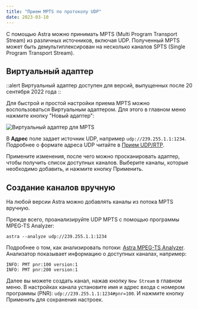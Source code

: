 ```yaml
---
title: "Прием MPTS по протоколу UDP"
date: 2023-03-10
---
```


С помощью Astra можно принимать MPTS (Multi Program Transport Stream) из различных источников, включая UDP. Полученный MPTS может быть демультиплексирован на несколько каналов SPTS (Single Program Transport Stream).

## Виртуальный адаптер[](https://help.cesbo.com/astra/receiving/ip/mpts-via-udp#virtual-adapter)

::alert Виртуальный адаптер доступен для версий, выпущенных после 20 сентября 2022 года
::

Для быстрой и простой настройки приема MPTS можно воспользоваться Виртуальным адаптером. Для этого в главном меню нажмите кнопку "Новый адаптер":

![Виртуальный адаптер для MPTS](https://cdn.cesbo.com/help/astra/receiving/ip/mpts-via-udp/virtual-mpts.png)

В **Адрес** поле задает источник UDP, например `udp://239.255.1.1:1234`. Подробнее о формате адреса UDP читайте в [Прием UDP/RTP](https://help.cesbo.com/astra/receiving/ip/udp).

Примените изменения, после чего можно просканировать адаптер, чтобы получить список доступных каналов. Выберите каналы, которые необходимо добавить, и нажмите кнопку Применить.

## Создание каналов вручную[](https://help.cesbo.com/astra/receiving/ip/mpts-via-udp#create-channels-manually)

На любой версии Astra можно добавлять каналы из потока MPTS вручную.

Прежде всего, проанализируйте UDP MPTS с помощью программы MPEG-TS Analyzer:

```
astra --analyze udp://239.255.1.1:1234
```

Подробнее о том, как анализировать потоки: [Astra MPEG-TS Analyzer](https://help.cesbo.com/misc/tools-and-utilities/tv-and-media/astra-mpeg-ts-analyzer). Анализатор показывает информацию о доступных каналах, например:

```
INFO: PMT pnr:100 version:1
INFO: PMT pnr:200 version:1
```

Далее вы можете создать канал, нажав кнопку `New Stream` в главном меню. В настройках канала установите имя и адрес входа с номером программы (PNR): `udp://239.255.1.1:1234#pnr=100`. И нажмите кнопку Применить для сохранения настроек.

